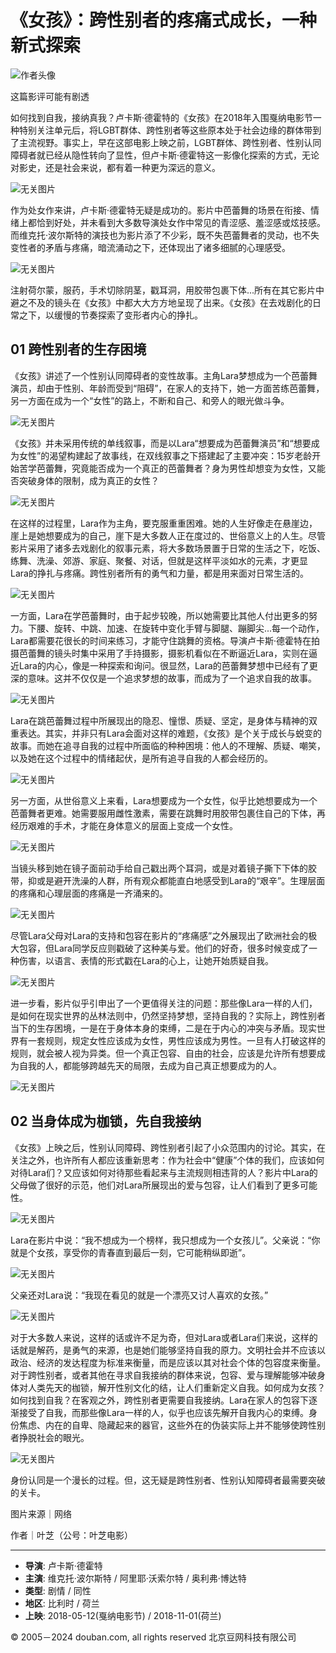 # 《女孩》：跨性别者的疼痛式成长，一种新式探索

![作者头像](https://img9.doubanio.com/icon/u178303582-5.jpg)

这篇影评可能有剧透

如何找到自我，接纳真我？卢卡斯·德霍特的《女孩》在2018年入围戛纳电影节一种特别关注单元后，将LGBT群体、跨性别者等这些原本处于社会边缘的群体带到了主流视野。事实上，早在这部电影上映之前，LGBT群体、跨性别者、性别认同障碍者就已经从隐性转向了显性，但卢卡斯·德霍特这一影像化探索的方式，无论对影史，还是社会来说，都有着一种更为深远的意义。

![无关图片](https://img3.doubanio.com/view/thing_review/l/public/p4173752.webp)

作为处女作来讲，卢卡斯·德霍特无疑是成功的。影片中芭蕾舞的场景在衔接、情绪上都恰到好处，并未看到大多数导演处女作中常见的青涩感、羞涩感或炫技感。而维克托·波尔斯特的演技也为影片添了不少彩，既不失芭蕾舞者的灵动，也不失变性者的矛盾与疼痛，暗流涌动之下，还体现出了诸多细腻的心理感受。

![无关图片](https://img3.doubanio.com/view/thing_review/raw/public/p4173753.jpg)

注射荷尔蒙，服药，手术切除阴茎，戳耳洞，用胶带包裹下体...所有在其它影片中避之不及的镜头在《女孩》中都大大方方地呈现了出来。《女孩》在去戏剧化的日常之下，以缓慢的节奏探索了变形者内心的挣扎。

## 01 跨性别者的生存困境

《女孩》讲述了一个性别认同障碍者的变性故事。主角Lara梦想成为一个芭蕾舞演员，却由于性别、年龄而受到“阻碍”，在家人的支持下，她一方面苦练芭蕾舞，另一方面在成为一个“女性”的路上，不断和自己、和旁人的眼光做斗争。

![无关图片](https://img9.doubanio.com/view/thing_review/raw/public/p4173755.jpg)

《女孩》并未采用传统的单线叙事，而是以Lara“想要成为芭蕾舞演员”和“想要成为女性”的渴望构建起了故事线，在双线叙事之下搭建起了主要冲突：15岁老龄开始苦学芭蕾舞，究竟能否成为一个真正的芭蕾舞者？身为男性却想变为女性，又能否突破身体的限制，成为真正的女性？

![无关图片](https://img9.doubanio.com/view/thing_review/l/public/p4173754.webp)

在这样的过程里，Lara作为主角，要克服重重困难。她的人生好像走在悬崖边，崖上是她想要成为的自己，崖下是大多数人正在度过的、世俗意义上的人生。尽管影片采用了诸多去戏剧化的叙事元素，将大多数场景置于日常的生活之下，吃饭、练舞、洗澡、郊游、家庭、聚餐、对话，但就是这样平淡如水的元素，才更显Lara的挣扎与疼痛。跨性别者所有的勇气和力量，都是用来面对日常生活的。

![无关图片](https://img3.doubanio.com/view/thing_review/raw/public/p4173757.jpg)

一方面，Lara在学芭蕾舞时，由于起步较晚，所以她需要比其他人付出更多的努力。下腰、旋转、中跳、加速、在旋转中变化手臂与脚腿、蹦脚尖...每一个动作，Lara都需要花很长的时间来练习，才能守住跳舞的资格。导演卢卡斯·德霍特在拍摄芭蕾舞的镜头时集中采用了手持摄影，摄影机看似在不断逼近Lara，实则在逼近Lara的内心，像是一种探索和询问。很显然，Lara的芭蕾舞梦想中已经有了更深的意味。这并不仅仅是一个追求梦想的故事，而成为了一个追求自我的故事。

![无关图片](https://img9.doubanio.com/view/thing_review/l/public/p4173756.webp)

Lara在跳芭蕾舞过程中所展现出的隐忍、憧憬、质疑、坚定，是身体与精神的双重表达。其实，并非只有Lara会面对这样的难题，《女孩》是个关于成长与蜕变的故事。而她在追寻自我的过程中所面临的种种困境：他人的不理解、质疑、嘲笑，以及她在这个过程中的情绪起伏，是所有追寻自我的人都会经历的。

![无关图片](https://img1.doubanio.com/view/thing_review/l/public/p4173759.webp)

另一方面，从世俗意义上来看，Lara想要成为一个女性，似乎比她想要成为一个芭蕾舞者更难。她需要服用雌性激素，需要在跳舞时用胶带包裹住自己的下体，再经历艰难的手术，才能在身体意义的层面上变成一个女性。

![无关图片](https://img1.doubanio.com/view/thing_review/l/public/p4173758.webp)

当镜头移到她在镜子面前动手给自己戳出两个耳洞，或是对着镜子撕下下体的胶带，抑或是避开洗澡的人群，所有观众都能直白地感受到Lara的“艰辛”。生理层面的疼痛和心理层面的疼痛是一齐涌来的。

![无关图片](https://img2.doubanio.com/view/thing_review/l/public/p4173761.webp)

尽管Lara父母对Lara的支持和包容在影片的“疼痛感”之外展现出了欧洲社会的极大包容，但Lara同学反应则戳破了这种美与爱。他们的好奇，很多时候变成了一种伤害，以语言、表情的形式戳在Lara的心上，让她开始质疑自我。

![无关图片](https://img1.doubanio.com/view/thing_review/l/public/p4173760.webp)

进一步看，影片似乎引申出了一个更值得关注的问题：那些像Lara一样的人们，是如何在现实世界的丛林法则中，仍然坚持梦想，坚持自我的？实际上，跨性别者当下的生存困境，一是在于身体本身的束缚，二是在于内心的冲突与矛盾。现实世界有一套规则，规定女性应该成为女性，男性应该成为男性。一旦有人打破这样的规则，就会被人视为异类。但一个真正包容、自由的社会，应该是允许所有想要成为自我的人，都能够跨越先天的局限，去成为自己真正想要成为的人。

![无关图片](https://img3.doubanio.com/view/thing_review/l/public/p4173763.webp)

## 02 当身体成为枷锁，先自我接纳

《女孩》上映之后，性别认同障碍、跨性别者引起了小众范围内的讨论。其实，在关注之外，也许所有人都应该重新思考：作为社会中“健康”个体的我们，应该如何对待Lara们？又应该如何对待那些看起来与主流规则相违背的人？影片中Lara的父母做了很好的示范，他们对Lara所展现出的爱与包容，让人们看到了更多可能性。

![无关图片](https://img3.doubanio.com/view/thing_review/l/public/p4173762.webp)

Lara在影片中说：“我不想成为一个榜样，我只想成为一个女孩儿”。父亲说：“你就是个女孩，享受你的青春直到最后一刻，它可能稍纵即逝”。

![无关图片](https://img9.doubanio.com/view/thing_review/l/public/p4173765.webp)

父亲还对Lara说：“我现在看见的就是一个漂亮又讨人喜欢的女孩。”

![无关图片](https://img9.doubanio.com/view/thing_review/l/public/p4173764.webp)

对于大多数人来说，这样的话或许不足为奇，但对Lara或者Lara们来说，这样的话就是解药，是勇气的来源，也是她们能够坚持自我的原力。文明社会并不应该以政治、经济的发达程度为标准来衡量，而是应该以其对社会个体的包容度来衡量。对于跨性别者，或者其他在寻求自我接纳的群体来说，包容、爱与理解能够冲破身体对人类先天的枷锁，解开性别文化的结，让人们重新定义自我。如何成为女孩？如何找到自我？在客观之外，跨性别者更需要自我接纳。Lara在家人的包容下逐渐接受了自我，而那些像Lara一样的人，似乎也应该先解开自我内心的束缚。身份焦虑、内在的自卑、隐藏起来的器官，这些外在的伪装实际上并不能够使跨性别者挣脱社会的眼光。

![无关图片](https://img9.doubanio.com/view/thing_review/l/public/p4173766.webp)

身份认同是一个漫长的过程。但，这无疑是跨性别者、性别认知障碍者最需要突破的关卡。

图片来源｜网络

作者｜叶芝（公号：叶芝电影）

---

- **导演**: 卢卡斯·德霍特
- **主演**: 维克托·波尔斯特 / 阿里耶·沃索尔特 / 奥利弗·博达特
- **类型**: 剧情 / 同性
- **地区**: 比利时 / 荷兰
- **上映**: 2018-05-12(戛纳电影节) / 2018-11-01(荷兰)

© 2005－2024 douban.com, all rights reserved 北京豆网科技有限公司
